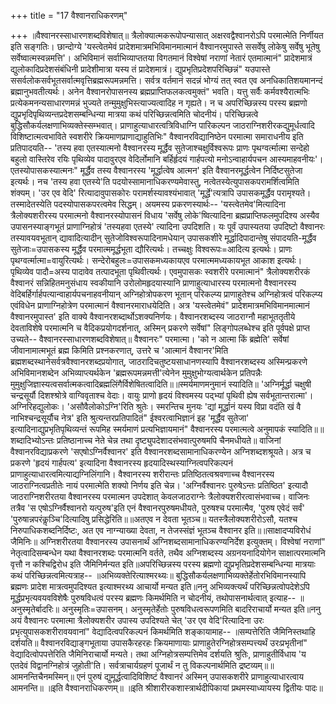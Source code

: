 +++
title = "17 वैश्वानराधिकरणम्"

+++
॥वैश्वानरस्साधारणशब्दविशेषात्॥ त्रैलोक्यात्मकरूपोपन्यासात् अक्षरवद्वैश्वानरोऽपि परमात्मेति निर्णीयत इति सङ्गतिः। छान्दोग्ये 'यस्त्वेतमेवं प्रादेशमात्रमभिविमानमात्मानं वैश्वानरमुपास्ते ससर्वेषु लोकेषु सर्वेषु भूतेषु सर्वेष्वात्मस्वन्नमत्ति'। अभिविमानं सर्वाभिव्याप्ततया विगतमानं विश्वेषां नराणां नेतारं एतमात्मानं" प्रादेशमात्रं द्युलोकादिप्रदेशसंबंधिनी प्रादेशीमात्रा यस्य तं प्रादेशमात्रं। द्युप्रभृतिप्रदेशपरिच्छिन्नं" यउपास्ते ससर्वलोकसर्वभूतसर्वात्मवृत्तिब्रह्मरूपमन्नमत्ति। सर्वत्र वर्तमानं सदन्नं भोग्यं तत् स्वत एव अनधिकातिशयमानन्दं ब्रह्मानुभवतीत्यर्थः। अनेन वैश्वानरोपासनस्य ब्रह्मप्राप्तिफलकत्वमुक्तं" भवति। यत्तु सर्वैः कर्मवश्यैरात्मभिः प्रत्येकमनन्यसाधारणमन्नं भुज्यते तन्मुमुक्षुभिस्त्याज्यत्वादिह न गृह्यते। न च अपरिच्छिन्नस्य परस्य ब्रह्मणो द्युप्रभृदिपृथिव्यन्तप्रदेशसम्बन्धिन्या मात्रया कथं परिच्छिन्नत्वमिति चोदनीयं। परिच्छिन्नत्वे बुद्धिसौकर्यलक्षणाभिव्यक्तेस्सम्भवात्। प्राणाहुत्याधारत्वत्रिविधाग्नि पारिकल्पन जाठराग्निशरीरकद्युमूर्धत्वादि विशिष्टात्मत्वभाविते स्वशरीरे क्रियमाणप्राणाद्याहुतिभिः" वैश्वानरविद्यानिष्ठेन परमात्मा समाराधनीय इति प्रतिपादयति-- 'तस्य हवा एतस्यात्मनो वैश्वानरस्य मूर्द्धैव सुतेजाश्चक्षुर्विश्वरूपः प्राणः पृथग्वर्त्मात्मा सन्देहो बहुलो वास्तिरेव रयिः पृथिव्येव पादावुरएव वेदिर्लोमानि बर्हिर्हृदयं गार्हपत्यो मनोऽन्वाहार्यपचन आस्यमाहवनीयः'। एतस्योपासकस्यात्मनः" मूर्द्धैव तस्य वैश्वानरस्य 'मूर्द्धात्वेष आत्मन' इति वैश्वानरमूर्द्धत्वेन निर्दिष्टसुतेजा इत्यर्थः। नच 'तस्य हवा एतस्ये'ति पदयोस्सामानाधिकरण्यमेवास्तु, नत्वेतस्येत्युपासकपरामर्शित्वमिति शंक्यम्। 'उर एव वेदि' रित्यादावुपासकोरः परामर्शस्यावश्यंभावात् 'मूर्द्धे'त्यत्रापि उपासकमूर्द्धैव परामृश्यते। तस्मादेतस्येति पदस्योपासकपरत्वमेव सिद्धम्। अयमस्य प्रकरणस्यार्थः-- 'यस्त्वेतमेव'मित्यादिना त्रैलोक्यशरीरस्य परमात्मनो वैश्वानरस्योपासनं विधाय 'सर्वेषु लोके'ष्वित्यादिना ब्रह्मप्राप्तिफलमुपदिश्य अस्यैव उपासनस्याङ्गभूतं प्राणाग्निहोत्रं 'तस्यहवा एतस्ये' त्यादिना उपदिशति। यः पूर्वं उपास्यतया उपदिष्टो वैश्वानरः तस्यावयवभूतान् द्यावादित्यादीन् सुतेजोविश्वरूपादिनामधेयान् उपासकशीरे मूर्द्धादिपादान्तेषु संपादयति-मूर्द्धैव सुतेजाः=उपासकस्य मूर्द्धैव परमात्ममूर्द्धभूता द्यौरित्यर्थः। तच्चक्षुः विश्वरूपः=आदित्य इत्यर्थः। प्राणः पृथग्वर्त्मात्मा=वायुरित्यर्थः। सन्देरोबहुलः=उपासकमध्यकायएव परमात्ममध्यकायभूत आकाश इत्यर्थः। पृथिव्येव पादौ=अस्य पादावेव तत्पादभूता पृथिवीत्यर्थः। एवमुपासकः स्वशरीरे परमात्मानं" त्रैलोक्यशरीरकं वैश्वानरं सन्निहितमनुसंधाय स्वकीयानि उरोलोमहृदयास्यानि प्राणाहुत्याधारस्य परमात्मनो वैश्वानरस्य वेदिबर्हिर्गार्हपत्यान्वाहार्यपचनाहवनीयान् अग्निहोत्रोपकरण भूतान् परिकल्प्य प्राणाहुतेश्च अग्निहोत्रत्वं परिकल्प्य एवंविधेन प्राणाग्निहोत्रेण परमात्मानं वैश्वानरमाराधयेदिति। अत्र 'यस्त्वेतमेवं" प्रादेशमात्रमभिविमानमात्मानं वैश्वानरमुपास्त' इति वाक्ये वैश्वानरशब्दार्थोऽशक्यनिर्णयः। वैश्वानरशब्दस्य जाठराग्नौ महाभूततृतीये देवताविशेषे परमात्मनि च वैदिकप्रयोगदर्शनात्, अस्मिन् प्रकरणे सर्वेषां" लिङ्गोपलब्धेश्च इति पूर्वपक्षे प्राप्त उच्यते-- वैश्वानरस्साधारणशब्दविशेषात्॥ वैश्वानरः" परमात्मा। 'को न आत्मा किं ब्रह्मेति' सर्वेषां जीवानामात्मभूतं ब्रह्म किमिति प्रश्नकरणात्, उत्तरे च 'आत्मानं वैश्वानर'मिति ब्रह्मशब्दस्थानेसर्वत्रवैश्वानरशब्दप्रयोगात्, जाठरादिचतुष्टयसाधानणस्यापि वैश्वानरशब्दस्य अस्मिन्प्रकरणे अभिविमानशब्देन अभिव्याप्त्यर्थकेन 'ब्रह्मरूपमन्नमत्ती'त्येनेन मुमुक्षुभोग्यत्वार्थकेन प्रतिपन्नैः मुमुक्षुजिज्ञास्यत्वसर्वात्मकत्वादिब्रह्मलिंगैर्विशेषितत्वादिति॥॥स्मर्यमाणमनुमानं स्यादिति॥ 'अग्निर्मूर्द्धा चक्षुषी चन्द्रसूर्यौ दिशश्श्रोत्रे वाग्विवृताश्च वेदाः। वायुः प्राणो हृदयं विश्वमस्य पद्भ्यां पृथिवी ह्येष सर्वभूतान्तरात्मा'। अग्निरिहद्युलोकः। 'असौवैलोकोऽग्नि'रिति श्रुतेः। स्मरन्तिच मुनयः 'द्यां मूर्द्धानं यस्य विप्रा वदंति खं वै नाभिश्चन्द्रसूर्यौच नेत्र' इति श्रुत्यन्तरप्रतिपादितं" ईश्वरत्वाभिज्ञानं इह 'मूर्द्धैव सुतेजा' इत्यादिनाद्युप्रभृतिपृथिव्यन्तं रूपमिह स्मर्यमाणं प्रत्यभिज्ञायमानं" वैश्वानरस्य परमात्मत्वे अनुमापकं स्यादिति॥॥शब्दादिभ्योऽन्तः प्रतिष्ठानाच्च नेते चेन्न तथा दृष्ट्युपदेशादसंभवात्पुरुषमपि चैनमधीयते॥ वाजिनां वैश्वानरविद्याप्रकरणे 'सएषोऽग्निर्वैश्वानर' इति वैश्वानरशब्दसामानाधिकरण्येन अग्निशब्दशश्रूयते। अत्र च प्रकरणे 'हृदयं गार्हपत्य' इत्यादिना वैश्वानरस्य हृदयादिस्थस्याग्नित्वपरिकल्पनं प्राणाहुत्याधारत्वमित्याद्यग्निलिंगानि। वैश्वानरस्य शरीरान्तः प्रतिष्ठितत्वश्रवणाच्च वैश्वानरस्य जाठराग्नित्वप्रतीतेः नायं परमात्मेति शक्यो निर्णय इति चेन्न। 'अग्निर्वैश्वानरः पुरुषेऽन्तः प्रतिष्ठित' इत्यादौ जाठराग्निशरीरतया वैश्वानरस्य परमात्मन उपदेशात् केवलजाठराग्नेः त्रैलोक्यशरीरत्वासंभवाच्च। वाजिनः तत्रैव 'स एषोऽग्निर्वैश्वानरो यत्पुरुष'इति एनं वैश्वानरपुरुषमधीयते, पुरुषश्च परमात्मैव, 'पुरुष एवेदं सर्वं' 'पुरुषान्नपरंकॢञ्चि'दित्यादिषु प्रसिद्धेरिति॥॥अतएव न देवता भूतञ्च॥ यतस्त्रैलोक्यशरीरोऽसौ, यतश्च निरुपाधिकशब्दनिर्दिष्टः, अत एव नाग्न्याख्या देवता, न तेजस्संज्ञं भूतञ्च वैश्वानर इति॥॥साक्षादप्यविरोधं जैमिनिः॥ अग्निशरीरतया वैश्वानरस्य उपासनार्थं अग्निशब्दसामानाधिकरण्यनिर्देश इत्युक्तम्। विश्वेषां नराणां" नेतृत्वादिसम्बन्धेन यथा वैश्वानरशब्दः परमात्मनि वर्तते, तथैव अग्निशब्दस्य अग्रनयनादियोगेन साक्षात्परमात्मनि वृत्तौ न कश्चिद्विरोध इति जैमिनिर्मन्यत इति॥अपरिच्छिन्नस्य परस्य ब्रह्मणो द्युप्रभृतिप्रदेशसम्बन्धिन्या मात्रयाः कथं परिच्छिन्नत्वमित्यत्राह-- ॥अभिव्यक्तेरित्याश्मरथ्यः॥ बुद्धिसौकर्यलक्षणाभिव्यक्तेर्हेतोरभिविमानस्यापि ब्रह्मणः प्रादेश मात्रत्वमुपदिश्यत इत्याश्मरथ्य आचार्यो मन्यत इति॥ननु अभिव्यक्त्यर्थं परिच्छिन्नत्वोपदेशेऽपि मूर्द्धप्रभृत्यवयवविशेषैः पुरुषविधत्वं परस्य ब्रह्मणः किमर्थमिति न चोदनीयं, तथोपासनार्थत्वात् इत्याह-- ॥अनुस्मृतेर्बादरिः॥ अनुस्मृतिः=उपासनम्। अनुस्मृतेर्हेतोः पुरुषविधत्वरूपणमिति बादरिराचार्यो मन्यत इति॥ननु अयं वैश्वानरः परमात्मा त्रैलोक्यशरीर उपास्य उपदिश्यते चेत् 'उर एव वेदि'रित्यादिना उरः प्रभृत्युपासकशरीरावयवानां" वेद्यादित्वपरिकल्पनं किमर्थमिति शङ्कायामाह-- ॥सम्पत्तेरिति जैमिनिस्तथाहि दर्शयति॥ वैश्वानरविद्याङ्गभूताया उपासकैरहरहः क्रियमाणायाः प्राणाहुतेरग्निहोत्रसम्पत्त्यर्थं उरःप्रभृतीनां" वेद्यादित्वोपपत्तेरिति जैमिनिराचार्यो मन्यते। तथा अग्निहोत्रसम्पत्तिमेव दर्शयति श्रुतिः, प्राणाहुतीर्विधाय 'य एतदेवं विद्वानग्निहोत्रं जुहोती'ति। सर्वत्राचार्यग्रहणं पूजार्थं न तु विकल्पनार्थमिति द्रष्टव्यम्॥॥आमनन्तिचैनमस्मिन्॥ एनं पुरुषं द्युमूर्द्धत्वादिविशिष्टं वैश्वानरं अस्मिन् उपासकशरीरे प्राणाहुत्याधारत्वाय आमनन्ति॥ ॥इति वैश्वानराधिकरणम्॥ ॥इति श्रीशारीरकशास्त्रार्थदीपिकायां प्रथमस्याध्यायस्य द्वितीयः पादः॥